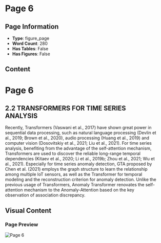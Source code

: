 # Page 6

## Page Information

- **Type**: figure_page
- **Word Count**: 280
- **Has Tables**: False
- **Has Figures**: False

## Content

# Page 6

## 2.2 TRANSFORMERS FOR TIME SERIES ANALYSIS

Recently, Transformers (Vaswani et al., 2017) have shown great power in sequential data processing, such as natural language processing (Devlin et al., 2019; Brown et al., 2020), audio processing (Huang et al., 2019) and computer vision (Dosovitskiy et al., 2021; Liu et al., 2021). For time series analysis, benefiting from the advantage of the self-attention mechanism, Transformers are used to discover the reliable long-range temporal dependencies (Kitaev et al., 2020; Li et al., 2019b; Zhou et al., 2021; Wu et al., 2021). Especially for time series anomaly detection, GTA proposed by Chen et al. (2021) employs the graph structure to learn the relationship among multiple IoT sensors, as well as the Transformer for temporal modeling and the reconstruction criterion for anomaly detection. Unlike the previous usage of Transformers, Anomaly Transformer renovates the self-attention mechanism to the Anomaly-Attention based on the key observation of association discrepancy.

## Visual Content

### Page Preview

![Page 6](/projects/llms/images/2110.02642v5_page_6.png)
